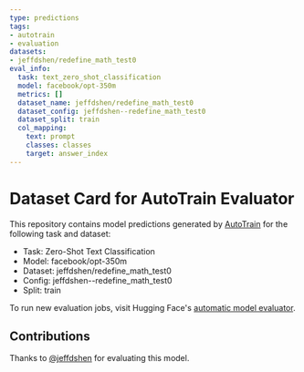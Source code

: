 ```yaml
---
type: predictions
tags:
- autotrain
- evaluation
datasets:
- jeffdshen/redefine_math_test0
eval_info:
  task: text_zero_shot_classification
  model: facebook/opt-350m
  metrics: []
  dataset_name: jeffdshen/redefine_math_test0
  dataset_config: jeffdshen--redefine_math_test0
  dataset_split: train
  col_mapping:
    text: prompt
    classes: classes
    target: answer_index
---
```

# Dataset Card for AutoTrain Evaluator

This repository contains model predictions generated by [AutoTrain](https://huggingface.co/autotrain) for the following task and dataset:

* Task: Zero-Shot Text Classification
* Model: facebook/opt-350m
* Dataset: jeffdshen/redefine_math_test0
* Config: jeffdshen--redefine_math_test0
* Split: train

To run new evaluation jobs, visit Hugging Face's [automatic model evaluator](https://huggingface.co/spaces/autoevaluate/model-evaluator).

## Contributions

Thanks to [@jeffdshen](https://huggingface.co/jeffdshen) for evaluating this model.